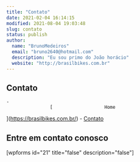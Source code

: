 ```yaml
---
title: "Contato"
date: 2021-02-04 16:14:15
modified: 2021-08-04 19:03:48
slug: contato
status: publish
author:
  name: "BrunoMedeiros"
  email: "bruno2640@hotmail.com"
  description: "Eu sou primo do João horácio"
  website: "http://brasilbikes.com.br"
---
```


## Contato

 	- 
					[					Home
](https://brasilbikes.com.br/)
 	- 
					[
Contato
](https://brasilbikes.com.br/contato/)

##       Entre em contato conosco
[wpforms id="21" title="false" description="false"]